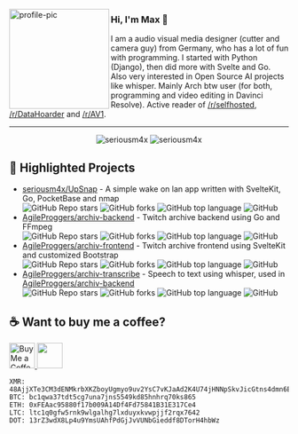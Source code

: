 <p>
<img width="180" align='left' src="https://avatars.githubusercontent.com/u/23456686?v=4" alt="profile-pic" />
</p>

### Hi, I'm Max 👋

I am a audio visual media designer (cutter and camera guy) from Germany, who has a lot of fun with programming. I started with Python (Django), then did more with Svelte and Go. Also very interested in Open Source AI projects like whisper. Mainly Arch btw user (for both, programming and video editing in Davinci Resolve). Active reader of [/r/selfhosted](https://www.reddit.com/r/selfhosted), [/r/DataHoarder](https://www.reddit.com/r/DataHoarder/) and [/r/AV1](https://www.reddit.com/r/AV1/).

---

<p align="center">
  <a>
    <img src="https://github-readme-stats.vercel.app/api?username=seriousm4x&show_icons=true&theme=dark&hide_border=true&locale=en" alt="seriousm4x" />
  </a>
  <a>
    <img src="https://github-readme-streak-stats.herokuapp.com/?user=seriousm4x&theme=dark&hide_border=true" alt="seriousm4x" />
  </a>
</p>

## 🌟 Highlighted Projects

- [seriousm4x/UpSnap](https://github.com/seriousm4x/UpSnap) - A simple wake on lan app written with SvelteKit, Go, PocketBase and nmap\
  ![GitHub Repo stars](https://img.shields.io/github/stars/seriousm4x/UpSnap) ![GitHub forks](https://img.shields.io/github/forks/seriousm4x/UpSnap) ![GitHub top language](https://img.shields.io/github/languages/top/seriousm4x/UpSnap) ![GitHub](https://img.shields.io/github/license/seriousm4x/UpSnap)
- [AgileProggers/archiv-backend](https://github.com/AgileProggers/archiv-backend) - Twitch archive backend using Go and FFmpeg\
  ![GitHub Repo stars](https://img.shields.io/github/stars/AgileProggers/archiv-backend) ![GitHub forks](https://img.shields.io/github/forks/AgileProggers/archiv-backend) ![GitHub top language](https://img.shields.io/github/languages/top/AgileProggers/archiv-backend) ![GitHub](https://img.shields.io/github/license/AgileProggers/archiv-backend)
- [AgileProggers/archiv-frontend](https://github.com/AgileProggers/archiv-frontend) - Twitch archive frontend using SvelteKit and customized Bootstrap\
  ![GitHub Repo stars](https://img.shields.io/github/stars/AgileProggers/archiv-frontend) ![GitHub forks](https://img.shields.io/github/forks/AgileProggers/archiv-frontend) ![GitHub top language](https://img.shields.io/github/languages/top/AgileProggers/archiv-frontend) ![GitHub](https://img.shields.io/github/license/AgileProggers/archiv-frontend)
- [AgileProggers/archiv-transcribe](https://github.com/AgileProggers/archiv-transcribe) - Speech to text using whisper, used in [AgileProggers/archiv-backend](https://github.com/AgileProggers/archiv-backend)\
  ![GitHub Repo stars](https://img.shields.io/github/stars/AgileProggers/archiv-transcribe) ![GitHub forks](https://img.shields.io/github/forks/AgileProggers/archiv-transcribe) ![GitHub top language](https://img.shields.io/github/languages/top/AgileProggers/archiv-transcribe) ![GitHub](https://img.shields.io/github/license/AgileProggers/archiv-transcribe)


## ☕ Want to buy me a coffee?

<p>
  <a href='https://ko-fi.com/seriousm4x' target='_blank'><img height='35' style='border:0px;height:46px;' src='https://az743702.vo.msecnd.net/cdn/kofi3.png?v=0' border='0' alt='Buy Me a Coffee at ko-fi.com' />
  <a href="https://github.com/sponsors/seriousm4x"><img height='35' style='border:0px;height:46px;' src="https://img.shields.io/github/sponsors/seriousm4x?color=%23EA4AAA&label=GitHub%20Sponsors&logo=GitHub%20Sponsors" /></a>
</p>

```
XMR: 48AjjXTe3CM3dENMkrbXKZboyUgmyo9uv2YsC7vKJaAd2K4U74jHNNpSkvJicGtns4dmn6EAQErn8MLH2PQ8xyoDSPmkGmc
BTC: bc1qwa37tdt5cg7una7jns5549kd85hnhrq70ks865
ETH: 0xFEAac95880f17b009A14Df4Fd75841B31E317Ce4
LTC: ltc1q0gfw5rnk9wlgalhg7lxduyxkvwpjjf2rqx7642
DOT: 13rZ3wdX8Lp4u9YmsUAhfPdGjJvVUNbGieddf8DTorH4hbWz
```
